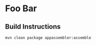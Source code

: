 Foo Bar
=======


Build Instructions
------------------

    mvn clean package appassembler:assemble

